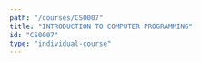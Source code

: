 ```yaml
---
path: "/courses/CS0007"
title: "INTRODUCTION TO COMPUTER PROGRAMMING"
id: "CS0007"
type: "individual-course"
---
```

